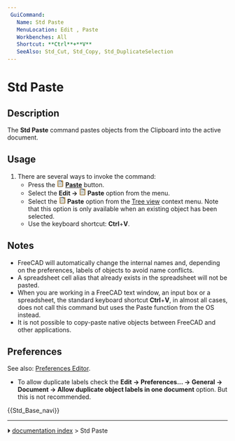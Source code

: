 ```yaml
---
 GuiCommand:
   Name: Std Paste
   MenuLocation: Edit , Paste
   Workbenches: All
   Shortcut: **Ctrl**+**V**
   SeeAlso: Std_Cut, Std_Copy, Std_DuplicateSelection
---
```


# Std Paste

## Description

The **Std Paste** command pastes objects from the Clipboard into the active document.

## Usage

1.  There are several ways to invoke the command:
    -   Press the **<img src="images/Std_Paste.svg" width=16px> [Paste](Std_Paste.md)** button.
    -   Select the **Edit → <img src="images/Std_Paste.svg" width=16px> Paste** option from the menu.
    -   Select the **<img src="images/Std_Paste.svg" width=16px> Paste** option from the [Tree view](Tree_view.md) context menu. Note that this option is only available when an existing object has been selected.
    -   Use the keyboard shortcut: **Ctrl**+**V**.

## Notes

-   FreeCAD will automatically change the internal names and, depending on the preferences, labels of objects to avoid name conflicts.
-   A spreadsheet cell alias that already exists in the spreadsheet will not be pasted.
-   When you are working in a FreeCAD text window, an input box or a spreadsheet, the standard keyboard shortcut **Ctrl**+**V**, in almost all cases, does not call this command but uses the Paste function from the OS instead.
-   It is not possible to copy-paste native objects between FreeCAD and other applications.

## Preferences

See also: [Preferences Editor](Preferences_Editor.md).

-   To allow duplicate labels check the **Edit → Preferences... → General → Document → Allow duplicate object labels in one document** option. But this is not recommended.




 {{Std_Base_navi}}



---
⏵ [documentation index](../README.md) > Std Paste
